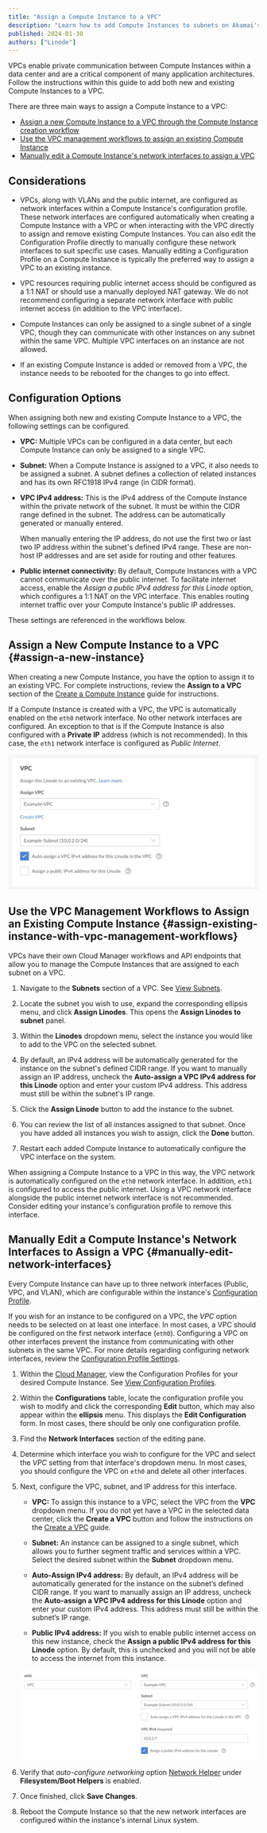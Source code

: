 ```yaml
---
title: "Assign a Compute Instance to a VPC"
description: "Learn how to add Compute Instances to subnets on Akamai's VPC solution."
published: 2024-01-30
authors: ["Linode"]
---
```


VPCs enable private communication between Compute Instances within a data center and are a critical component of many application architectures. Follow the instructions within this guide to add both new and existing Compute Instances to a VPC.

There are three main ways to assign a Compute Instance to a VPC:

- [Assign a new Compute Instance to a VPC through the Compute Instance creation workflow](#assign-a-new-instance)
- [Use the VPC management workflows to assign an existing Compute Instance](#assign-existing-instance-with-vpc-management-workflows)
- [Manually edit a Compute Instance's network interfaces to assign a VPC](#manually-edit-network-interfaces)

## Considerations

- VPCs, along with VLANs and the public internet, are configured as network interfaces within a Compute Instance's configuration profile. These network interfaces are configured automatically when creating a Compute Instance with a VPC or when interacting with the VPC directly to assign and remove existing Compute Instances. You can also edit the Configuration Profile directly to manually configure these network interfaces to suit specific use cases. Manually editing a Configuration Profile on a Compute Instance is typically the preferred way to assign a VPC to an existing instance.

- VPC resources requiring public internet access should be configured as a 1:1 NAT or should use a manually deployed NAT gateway. We do not recommend configuring a separate network interface with public internet access (in addition to the VPC interface).

- Compute Instances can only be assigned to a single subnet of a single VPC, though they can communicate with other instances on any subnet within the same VPC. Multiple VPC interfaces on an instance are not allowed.

- If an existing Compute Instance is added or removed from a VPC, the instance needs to be rebooted for the changes to go into effect.

## Configuration Options

When assigning both new and existing Compute Instance to a VPC, the following settings can be configured.

-   **VPC:** Multiple VPCs can be configured in a data center, but each Compute Instance can only be assigned to a single VPC.

-   **Subnet:** When a Compute Instance is assigned to a VPC, it also needs to be assigned a subnet. A subnet defines a collection of related instances and has its own RFC1918 IPv4 range (in CIDR format).

-   **VPC IPv4 address:** This is the IPv4 address of the Compute Instance within the private network of the subnet. It must be within the CIDR range defined in the subnet. The address can be automatically generated or manually entered.

    When manually entering the IP address, do not use the first two or last two IP address within the subnet's defined IPv4 range. These are non-host IP addresses and are set aside for routing and other features.

-   **Public internet connectivity:** By default, Compute Instances with a VPC cannot communicate over the public internet. To facilitate internet access, enable the *Assign a public IPv4 address for this Linode* option, which configures a 1:1 NAT on the VPC interface. This enables routing internet traffic over your Compute Instance's public IP addresses.

These settings are referenced in the workflows below.

## Assign a New Compute Instance to a VPC {#assign-a-new-instance}

When creating a new Compute Instance, you have the option to assign it to an existing VPC. For complete instructions, review the **Assign to a VPC** section of the [Create a Compute Instance](/docs/products/compute/compute-instances/guides/create/) guide for instructions.

If a Compute Instance is created with a VPC, the VPC is automatically enabled on the `eth0` network interface. No other network interfaces are configured. An exception to that is if the Compute Instance is also configured with a **Private IP** address (which is not recommended). In this case, the `eth1` network interface is configured as _Public Internet_.

![Screenshot of the VPC section of the Create Linode screen in the Cloud Manager](create-instance-vpc.jpg)

## Use the VPC Management Workflows to Assign an Existing Compute Instance {#assign-existing-instance-with-vpc-management-workflows}

VPCs have their own Cloud Manager workflows and API endpoints that allow you to manage the Compute Instances that are assigned to each subnet on a VPC.

1.  Navigate to the **Subnets** section of a VPC. See [View Subnets](/docs/products/networking/vpc/guides/subnets/#view-subnets).

1.  Locate the subnet you wish to use, expand the corresponding ellipsis menu, and click **Assign Linodes**. This opens the **Assign Linodes to subnet** panel.

1.  Within the **Linodes** dropdown menu, select the instance you would like to add to the VPC on the selected subnet.

1.  By default, an IPv4 address will be automatically generated for the instance on the subnet's defined CIDR range. If you want to manually assign an IP address, uncheck the **Auto-assign a VPC IPv4 address for this Linode** option and enter your custom IPv4 address. This address must still be within the subnet's IP range.

1.  Click the **Assign Linode** button to add the instance to the subnet.

1.  You can review the list of all instances assigned to that subnet. Once you have added all instances you wish to assign, click the **Done** button.

1.  Restart each added Compute Instance to automatically configure the VPC interface on the system.

When assigning a Compute Instance to a VPC in this way, the VPC network is automatically configured on the `eth0` network interface. In addition, `eth1` is configured to access the public internet. Using a VPC network interface alongside the public internet network interface is not recommended. Consider editing your instance's configuration profile to remove this interface.

## Manually Edit a Compute Instance's Network Interfaces to Assign a VPC {#manually-edit-network-interfaces}

Every Compute Instance can have up to three network interfaces (Public, VPC, and VLAN), which are configurable within the instance's [Configuration Profile](/docs/products/compute/compute-instances/guides/configuration-profiles/).

If you wish for an instance to be configured on a VPC, the _VPC_ option needs to be selected on at least one interface. In most cases, a VPC should be configured on the first network interface (`eth0`). Configuring a VPC on other interfaces prevent the instance from communicating with other subnets in the same VPC. For more details regarding configuring network interfaces, review the [Configuration Profile Settings](/docs/products/compute/compute-instances/guides/configuration-profiles/#settings).

1.  Within the [Cloud Manager](https://cloud.linode.com), view the Configuration Profiles for your desired Compute Instance. See [View Configuration Profiles](/docs/products/compute/compute-instances/guides/configuration-profiles/#view-configuration-profiles).

1.  Within the **Configurations** table, locate the configuration profile you wish to modify and click the corresponding **Edit** button, which may also appear within the **ellipsis** menu. This displays the **Edit Configuration** form. In most cases, there should be only one configuration profile.

1.  Find the **Network Interfaces** section of the editing pane.

1.  Determine which interface you wish to configure for the VPC and select the _VPC_ setting from that interface's dropdown menu. In most cases, you should configure the VPC on `eth0` and delete all other interfaces.

1.  Next, configure the VPC, subnet, and IP address for this interface.

    - **VPC:** To assign this instance to a VPC, select the VPC from the **VPC** dropdown menu. If you do not yet have a VPC in the selected data center, click the **Create a VPC** button and follow the instructions on the [Create a VPC](/docs/products/networking/vpc/guides/create/) guide.

    - **Subnet:** An instance can be assigned to a single subnet, which allows you to further segment traffic and services within a VPC. Select the desired subnet within the **Subnet** dropdown menu.

    - **Auto-Assign IPv4 address:** By default, an IPv4 address will be automatically generated for the instance on the subnet’s defined CIDR range. If you want to manually assign an IP address, uncheck the **Auto-assign a VPC IPv4 address for this Linode** option and enter your custom IPv4 address. This address must still be within the subnet’s IP range.

    - **Public IPv4 address:** If you wish to enable public internet access on this new instance, check the **Assign a public IPv4 address for this Linode** option. By default, this is unchecked and you will not be able to access the internet from this instance.

    ![Screenshot of a VPC network interface in the Configuration Profile of a Compute Instance](vpc-network-interface.jpg)

1.  Verify that _auto-configure networking_ option [Network Helper](/docs/products/compute/compute-instances/guides/network-helper/) under **Filesystem/Boot Helpers** is enabled.

1.  Once finished, click **Save Changes**.

1. Reboot the Compute Instance so that the new network interfaces are configured within the instance's internal Linux system.